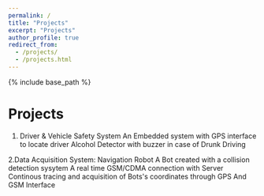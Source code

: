 ```yaml
---
permalink: /
title: "Projects"
excerpt: "Projects"
author_profile: true
redirect_from: 
  - /projects/
  - /projects.html
---
```

{% include base_path %}

Projects
======

1. Driver & Vehicle Safety System
      An Embedded system with GPS interface to locate driver
      Alcohol Detector with buzzer in case of Drunk Driving
      
2.Data Acquisition System: Navigation Robot
      A Bot created with a collision detection sysytem
      A real time GSM/CDMA connection with Server
      Continous tracing and acquisition of Bots's coordinates through GPS And GSM Interface
